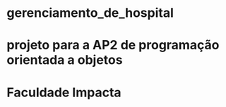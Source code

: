 # gerenciamento_de_hospital

# projeto para a AP2 de programação orientada a objetos 

# Faculdade Impacta
